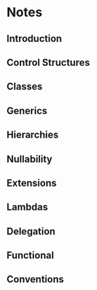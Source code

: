 # Notes

## Introduction


## Control Structures


## Classes


## Generics


## Hierarchies


## Nullability


## Extensions


## Lambdas


## Delegation


## Functional


## Conventions



